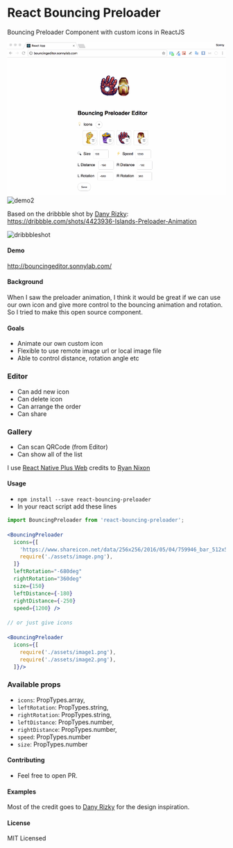 # React Bouncing Preloader

Bouncing Preloader Component with custom icons in ReactJS

![demo](demo.gif)
![demo2](demogallery.gif)

Based on the dribbble shot by [Dany Rizky](https://dribbble.com/danyrizkyw):
https://dribbble.com/shots/4423936-Islands-Preloader-Animation

![dribbbleshot](https://cdn.dribbble.com/users/191647/screenshots/4423936/dribbble-shot.gif)

#### Demo

http://bouncingeditor.sonnylab.com/

#### Background

When I saw the preloader animation, I think it would be great if we can use our own icon and give more control to the bouncing animation and rotation. So I tried to make this open source component.

#### Goals

* Animate our own custom icon
* Flexible to use remote image url or local image file
* Able to control distance, rotation angle etc

### Editor

* Can add new icon
* Can delete icon
* Can arrange the order
* Can share

### Gallery

* Can scan QRCode (from Editor)
* Can show all of the list

I use [React Native Plus Web](https://github.com/drgx/react-native-plus-web) credits to [Ryan Nixon](https://github.com/drgx)

#### Usage

* `npm install --save react-bouncing-preloader`
* In your react script add these lines

```jsx
import BouncingPreloader from 'react-bouncing-preloader';

<BouncingPreloader
  icons={[
    'https://www.shareicon.net/data/256x256/2016/05/04/759946_bar_512x512.png',
    require('./assets/image.png'),
  ]}
  leftRotation="-680deg"
  rightRotation="360deg"
  size={150}
  leftDistance={-180}
  rightDistance={-250}
  speed={1200} />

// or just give icons

<BouncingPreloader
  icons={[
    require('./assets/image1.png'),
    require('./assets/image2.png'),
  ]}/>
```

### Available props

* `icons`: PropTypes.array,
* `leftRotation`: PropTypes.string,
* `rightRotation`: PropTypes.string,
* `leftDistance`: PropTypes.number,
* `rightDistance`: PropTypes.number,
* `speed`: PropTypes.number
* `size`: PropTypes.number

#### Contributing

* Feel free to open PR.

#### Examples

Most of the credit goes to [Dany Rizky](https://dribbble.com/danyrizkyw) for the design inspiration.

#### License

MIT Licensed

